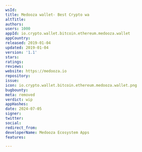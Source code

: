 ```yaml
---
wsId: 
title: Medooza wallet- Best Crypto wa
altTitle: 
authors: 
users: 1000
appId: io.crypto.wallet.bitcoin.ethereum.medooza.wallet
appCountry: 
released: 2019-01-04
updated: 2019-01-04
version: '1.1'
stars: 
ratings: 
reviews: 
website: https://medooza.io
repository: 
issue: 
icon: io.crypto.wallet.bitcoin.ethereum.medooza.wallet.png
bugbounty: 
meta: removed
verdict: wip
appHashes: 
date: 2024-07-05
signer: 
twitter: 
social: 
redirect_from: 
developerName: Medooza Ecosystem Apps
features: 

---
```


